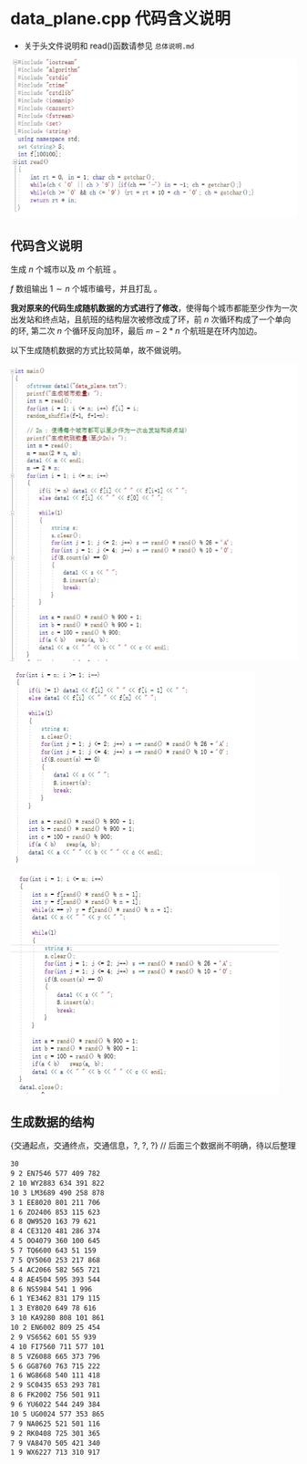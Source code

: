 # data_plane.cpp 代码含义说明

- 关于头文件说明和 read()函数请参见 `总体说明.md`  

![](..\markdown_Inserts\data_plane_1.png)

## 代码含义说明

生成 $n$ 个城市以及 $m$ 个航班 。

$f$ 数组输出 $1\sim n$ 个城市编号，并且打乱 。

**我对原来的代码生成随机数据的方式进行了修改**，使得每个城市都能至少作为一次出发站和终点站，且航班的结构层次被修改成了环，前 $n$ 次循环构成了一个单向的环, 第二次 $n$ 个循环反向加环，最后 $m-2*n$ 个航班是在环内加边。

以下生成随机数据的方式比较简单，故不做说明。

![data_plane_2.png](..\markdown_Inserts\data_plane_2.png)

![](..\markdown_Inserts\data_plane_3.png)

![](..\markdown_Inserts\data_plane_4.png)

## 生成数据的结构

{交通起点，交通终点，交通信息，?, ?, ?} // 后面三个数据尚不明确，待以后整理

```latex
30
9 2 EN7546 577 409 782
2 10 WY2883 634 391 822
10 3 LM3689 490 258 878
3 1 EE8020 801 211 706
1 6 ZO2406 853 115 623
6 8 QW9520 163 79 621
8 4 CE3120 481 286 374
4 5 OO4079 360 100 645
5 7 TQ6600 643 51 159
7 5 QY5060 253 217 868
5 4 AC2066 582 565 721
4 8 AE4504 595 393 544
8 6 NS5984 541 1 996
6 1 YE3462 831 179 115
1 3 EY8020 649 78 616
3 10 KA9280 808 101 861
10 2 EN6002 809 25 454
2 9 VS6562 601 55 939
4 10 FI7560 711 577 101
8 5 VZ6088 665 373 796
5 6 GG8760 763 715 222
1 6 WG8668 540 111 418
2 9 SC0435 653 293 781
8 6 FK2002 756 501 911
9 6 YU6022 544 249 384
10 5 UG0024 577 353 865
7 9 NA0625 521 501 116
9 2 RK0408 725 301 365
7 9 VA8470 505 421 340
1 9 WX6227 713 310 917
```
